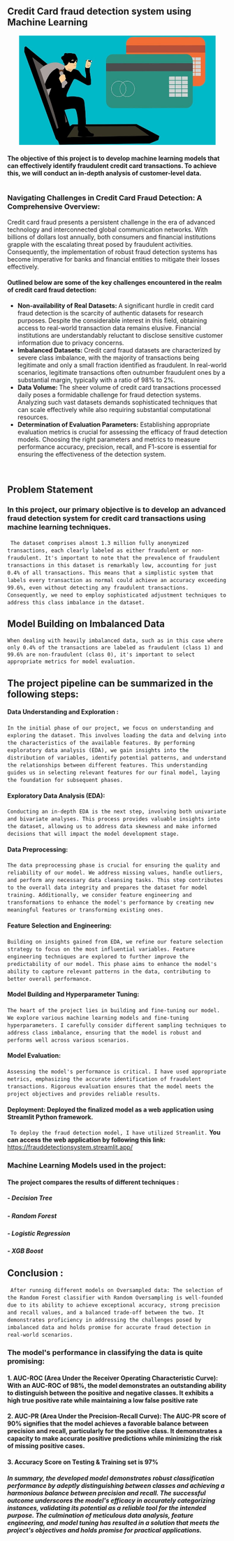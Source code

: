 ## **Credit Card fraud detection system using Machine Learning**

<p align="center">
    <img src="https://github.com/Shuhaib73/Fraud_Detection_Machine_Learning_Project/blob/project_branch/hack-fraud-card-code.jpg" width="450" height="250" />
</p>

#### The objective of this project is to develop machine learning models that can effectively identify fraudulent credit card transactions. To achieve this, we will conduct an in-depth analysis of customer-level data. 

<h3 style="padding-top: 15px;">Navigating Challenges in Credit Card Fraud Detection: A Comprehensive Overview:</h3>
        <p>Credit card fraud presents a persistent challenge in the era of advanced technology and interconnected global communication networks. With billions of dollars lost annually, both consumers and financial institutions grapple with the escalating threat posed by fraudulent activities. Consequently, the implementation of robust fraud detection systems has become imperative for banks and financial entities to mitigate their losses effectively.</p>
        
<h4>Outlined below are some of the key challenges encountered in the realm of credit card fraud detection:</h4>

<ul>
    <li><strong>Non-availability of Real Datasets:
    </strong> A significant hurdle in credit card fraud detection is the scarcity of authentic datasets for research purposes. Despite the considerable interest in this field, obtaining access to real-world transaction data remains elusive. Financial institutions are understandably reluctant to disclose sensitive customer information due to privacy concerns.</li>
    <li><strong>Imbalanced Datasets: </strong> Credit card fraud datasets are characterized by severe class imbalance, with the majority of transactions being legitimate and only a small fraction identified as fraudulent. In real-world scenarios, legitimate transactions often outnumber fraudulent ones by a substantial margin, typically with a ratio of 98% to 2%.</li>
    <li><strong>Data Volume: </strong> The sheer volume of credit card transactions processed daily poses a formidable challenge for fraud detection systems. Analyzing such vast datasets demands sophisticated techniques that can scale effectively while also requiring substantial computational resources.</li>
    <li><strong>Determination of Evaluation Parameters:</strong>  Establishing appropriate evaluation metrics is crucial for assessing the efficacy of fraud detection models. Choosing the right parameters and metrics to measure performance accuracy, precision, recall, and F1-score is essential for ensuring the effectiveness of the detection system.</li>
</ul><br/>


## **Problem Statement**

### In this project, our primary objective is to develop an advanced fraud detection system for credit card transactions using machine learning techniques. 
``` The dataset comprises almost 1.3 million fully anonymized transactions, each clearly labeled as either fraudulent or non-fraudulent. It's important to note that the prevalence of fraudulent transactions in this dataset is remarkably low, accounting for just 0.4% of all transactions. This means that a simplistic system that labels every transaction as normal could achieve an accuracy exceeding 99.6%, even without detecting any fraudulent transactions. Consequently, we need to employ sophisticated adjustment techniques to address this class imbalance in the dataset.```

## **Model Building on Imbalanced Data**
    When dealing with heavily imbalanced data, such as in this case where only 0.4% of the transactions are labeled as fraudulent (class 1) and 99.6% are non-fraudulent (class 0), it's important to select appropriate metrics for model evaluation.

## The project pipeline can be summarized in the following steps: 
#### **Data Understanding and Exploration** : 
```In the initial phase of our project, we focus on understanding and exploring the dataset. This involves loading the data and delving into the characteristics of the available features. By performing exploratory data analysis (EDA), we gain insights into the distribution of variables, identify potential patterns, and understand the relationships between different features. This understanding guides us in selecting relevant features for our final model, laying the foundation for subsequent phases.```

#### **Exploratory Data Analysis (EDA)**: 
```Conducting an in-depth EDA is the next step, involving both univariate and bivariate analyses. This process provides valuable insights into the dataset, allowing us to address data skewness and make informed decisions that will impact the model development stage.```

#### <strong>Data Preprocessing</strong>: 
```The data preprocessing phase is crucial for ensuring the quality and reliability of our model. We address missing values, handle outliers, and perform any necessary data cleansing tasks. This step contributes to the overall data integrity and prepares the dataset for model training. Additionally, we consider feature engineering and transformations to enhance the model's performance by creating new meaningful features or transforming existing ones.```

#### <strong>Feature Selection and Engineering</strong>: 
```Building on insights gained from EDA, we refine our feature selection strategy to focus on the most influential variables. Feature engineering techniques are explored to further improve the predictability of our model. This phase aims to enhance the model's ability to capture relevant patterns in the data, contributing to better overall performance.```

#### <strong>Model Building and Hyperparameter Tuning</strong>: 
```The heart of the project lies in building and fine-tuning our model. We explore various machine learning models and fine-tuning hyperparameters. I carefully consider different sampling techniques to address class imbalance, ensuring that the model is robust and performs well across various scenarios.```

#### <strong>Model Evaluation</strong>: 
```Assessing the model's performance is critical. I have used appropriate metrics, emphasizing the accurate identification of fraudulent transactions. Rigorous evaluation ensures that the model meets the project objectives and provides reliable results.``` 

#### <strong>Deployment</strong>: Deployed the finalized model as a web application using Streamlit Python framework.
``` To deploy the fraud detection model, I have utilized Streamlit.``` 
**You can access the web application by following this link:** https://frauddetectionsystem.streamlit.app/

### Machine Learning Models used in the project:
#### The project compares the results of different techniques :
##### - Decision Tree
##### - Random Forest
##### - Logistic Regression
##### - XGB Boost

## **Conclusion** :
``` After running different models on Oversampled data: The selection of the Random Forest classifier with Random Oversampling is well-founded due to its ability to achieve exceptional accuracy, strong precision and recall values, and a balanced trade-off between the two. It demonstrates proficiency in addressing the challenges posed by imbalanced data and holds promise for accurate fraud detection in real-world scenarios.```

### **The model's performance in classifying the data is quite promising:**
#### 1. **AUC-ROC** (Area Under the Receiver Operating Characteristic Curve): With an AUC-ROC of 98%, the model demonstrates an outstanding ability to distinguish between the positive and negative classes. It exhibits a high true positive rate while maintaining a low false positive rate
#### 2. **AUC-PR** (Area Under the Precision-Recall Curve): The AUC-PR score of 90% signifies that the model achieves a favorable balance between precision and recall, particularly for the positive class. It demonstrates a capacity to make accurate positive predictions while minimizing the risk of missing positive cases.
#### 3. Accuracy Score on Testing & Training set is 97%

#### *In summary, the developed model demonstrates robust classification performance by adeptly distinguishing between classes and achieving a harmonious balance between precision and recall. The successful outcome underscores the model's efficacy in accurately categorizing instances, validating its potential as a reliable tool for the intended purpose. The culmination of meticulous data analysis, feature engineering, and model tuning has resulted in a solution that meets the project's objectives and holds promise for practical applications.*
